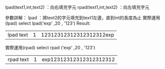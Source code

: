 lpad(text1,int,text2)		：向右填充字元
rpad(text1,int,text2)		：向左填充字元


參數詳解：
lpad	：將text2的字元填充到text1左邊，直到int的長度為止
實際運用(lpad)
select lpad('exp' ,20 , '123')
Result:
<table>
<tr>
<td>lpad text</td>
<td>1</td>
<td>12312312312312312312exp</td>
</tr>
</table>


實際運用(rpad)
select rpad ('exp' ,20 , '123')
<table>
<tr>
<td>rpad text</td>
<td>1</td>
<td>exp12312312312312312312</td>
</tr>
</table>
